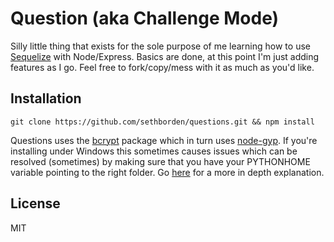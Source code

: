 # Question (aka Challenge Mode)

Silly little thing that exists for the sole purpose of me learning how to use
[Sequelize]() with Node/Express.  Basics are done, at this point I'm just adding
features as I go.  Feel free to fork/copy/mess with it as much as you'd like.

## Installation

`git clone https://github.com/sethborden/questions.git && npm install`

Questions uses the [bcrypt](https://github.com/ncb000gt/node.bcrypt.js) package
which in turn uses [node-gyp](https://github.com/nodejs/node-gyp).  If you're
installing under Windows this sometimes causes issues which can be resolved
(sometimes) by making sure that you have your PYTHONHOME variable pointing to
the right folder.  Go [here](https://futurestud.io/blog/how-to-build-nodegyp-to-run-bcrypt-on-windows) for a more in depth
explanation.

## License

MIT
